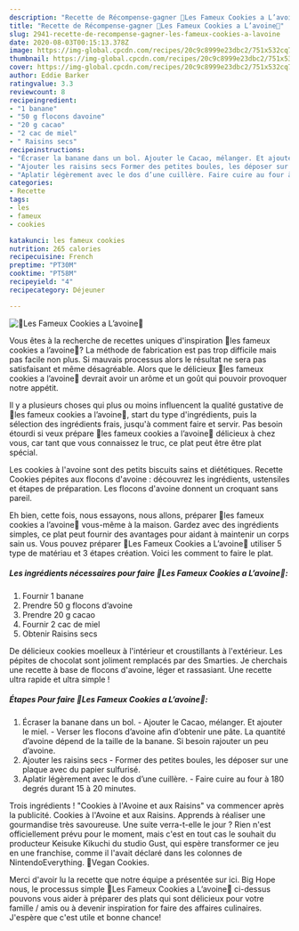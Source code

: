 ```yaml
---
description: "Recette de Récompense-gagner 🍪Les Fameux Cookies a L’avoine🍪"
title: "Recette de Récompense-gagner 🍪Les Fameux Cookies a L’avoine🍪"
slug: 2941-recette-de-recompense-gagner-les-fameux-cookies-a-lavoine
date: 2020-08-03T00:15:13.378Z
image: https://img-global.cpcdn.com/recipes/20c9c8999e23dbc2/751x532cq70/🍪les-fameux-cookies-a-lavoine🍪-photo-principale-de-la-recette.jpg
thumbnail: https://img-global.cpcdn.com/recipes/20c9c8999e23dbc2/751x532cq70/🍪les-fameux-cookies-a-lavoine🍪-photo-principale-de-la-recette.jpg
cover: https://img-global.cpcdn.com/recipes/20c9c8999e23dbc2/751x532cq70/🍪les-fameux-cookies-a-lavoine🍪-photo-principale-de-la-recette.jpg
author: Eddie Barker
ratingvalue: 3.3
reviewcount: 8
recipeingredient:
- "1 banane"
- "50 g flocons davoine"
- "20 g cacao"
- "2 cac de miel"
- " Raisins secs"
recipeinstructions:
- "Écraser la banane dans un bol. Ajouter le Cacao, mélanger. Et ajouter le miel. Verser les flocons d’avoine afin d’obtenir une pâte. La quantité d’avoine dépend de la taille de la banane. Si besoin rajouter un peu d’avoine."
- "Ajouter les raisins secs Former des petites boules, les déposer sur une plaque avec du papier sulfurisé."
- "Aplatir légèrement avec le dos d’une cuillère. Faire cuire au four à 180 degrés durant 15 à 20 minutes."
categories:
- Recette
tags:
- les
- fameux
- cookies

katakunci: les fameux cookies 
nutrition: 265 calories
recipecuisine: French
preptime: "PT30M"
cooktime: "PT58M"
recipeyield: "4"
recipecategory: Déjeuner

---
```



![🍪Les Fameux Cookies a L’avoine🍪](https://img-global.cpcdn.com/recipes/20c9c8999e23dbc2/751x532cq70/🍪les-fameux-cookies-a-lavoine🍪-photo-principale-de-la-recette.jpg)

Vous êtes à la recherche de recettes uniques d'inspiration 🍪les fameux cookies a l’avoine🍪? La méthode de fabrication est pas trop difficile mais pas facile non plus. Si mauvais processus alors le résultat ne sera pas satisfaisant et même désagréable. Alors que le délicieux 🍪les fameux cookies a l’avoine🍪 devrait avoir un arôme et un goût qui pouvoir provoquer notre appétit.

Il y a plusieurs choses qui plus ou moins influencent la qualité gustative de 🍪les fameux cookies a l’avoine🍪, start du type d'ingrédients, puis la sélection des ingrédients frais, jusqu'à comment faire et servir. Pas besoin étourdi si veux prépare 🍪les fameux cookies a l’avoine🍪 délicieux à chez vous, car tant que vous connaissez le truc, ce plat peut être être plat spécial.

Les cookies à l&#39;avoine sont des petits biscuits sains et diététiques. Recette Cookies pépites aux flocons d&#39;avoine : découvrez les ingrédients, ustensiles et étapes de préparation. Les flocons d&#39;avoine donnent un croquant sans pareil.


Eh bien, cette fois, nous essayons, nous allons, préparer 🍪les fameux cookies a l’avoine🍪 vous-même à la maison. Gardez avec des ingrédients simples, ce plat peut fournir des avantages pour aidant à maintenir un corps sain us. Vous pouvez préparer 🍪Les Fameux Cookies a L’avoine🍪 utiliser 5 type de matériau et 3 étapes création. Voici les comment to faire le plat.

<!--inarticleads1-->

##### Les ingrédients nécessaires pour faire 🍪Les Fameux Cookies a L’avoine🍪:

1. Fournir 1 banane
1. Prendre 50 g flocons d’avoine
1. Prendre 20 g cacao
1. Fournir 2 cac de miel
1. Obtenir  Raisins secs


De délicieux cookies moelleux à l&#39;intérieur et croustillants à l&#39;extérieur. Les pépites de chocolat sont joliment remplacés par des Smarties. Je cherchais une recette à base de flocons d&#39;avoine, léger et rassasiant. Une recette ultra rapide et ultra simple ! 

<!--inarticleads2-->

##### Étapes Pour faire 🍪Les Fameux Cookies a L’avoine🍪:

1. Écraser la banane dans un bol. - Ajouter le Cacao, mélanger. Et ajouter le miel. - Verser les flocons d’avoine afin d’obtenir une pâte. La quantité d’avoine dépend de la taille de la banane. Si besoin rajouter un peu d’avoine.
1. Ajouter les raisins secs - Former des petites boules, les déposer sur une plaque avec du papier sulfurisé.
1. Aplatir légèrement avec le dos d’une cuillère. - Faire cuire au four à 180 degrés durant 15 à 20 minutes.


Trois ingrédients ! &#34;Cookies à l&#39;Avoine et aux Raisins&#34; va commencer après la publicité. Cookies à l&#39;Avoine et aux Raisins. Apprends à réaliser une gourmandise très savoureuse. Une suite verra-t-elle le jour ? Rien n&#39;est officiellement prévu pour le moment, mais c&#39;est en tout cas le souhait du producteur Keisuke Kikuchi du studio Gust, qui espère transformer ce jeu en une franchise, comme il l&#39;avait déclaré dans les colonnes de NintendoEverything. 🍪Vegan Cookies. 


Merci d'avoir lu la recette que notre équipe a présentée sur ici. Big Hope nous, le processus simple 🍪Les Fameux Cookies a L’avoine🍪 ci-dessus pouvons vous aider à préparer des plats qui sont délicieux pour votre famille / amis ou à devenir inspiration for faire des affaires culinaires. J'espère que c'est utile et bonne chance!
